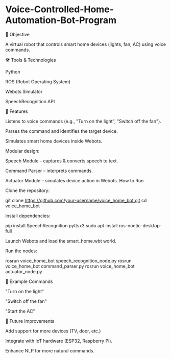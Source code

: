 # Voice-Controlled-Home-Automation-Bot-Program
📌 Objective

A virtual robot that controls smart home devices (lights, fan, AC) using voice commands.

🛠 Tools & Technologies

Python

ROS (Robot Operating System)

Webots Simulator

SpeechRecognition API

🚀 Features

Listens to voice commands (e.g., "Turn on the light", "Switch off the fan").

Parses the command and identifies the target device.

Simulates smart home devices inside Webots.

Modular design:

Speech Module – captures & converts speech to text.

Command Parser – interprets commands.

Actuator Module – simulates device action in Webots.
How to Run

Clone the repository:

git clone https://github.com/your-username/voice_home_bot.git
cd voice_home_bot


Install dependencies:

pip install SpeechRecognition pyttsx3
sudo apt install ros-noetic-desktop-full


Launch Webots and load the smart_home.wbt world.

Run the nodes:

rosrun voice_home_bot speech_recognition_node.py
rosrun voice_home_bot command_parser.py
rosrun voice_home_bot actuator_node.py

🎯 Example Commands

"Turn on the light"

"Switch off the fan"

"Start the AC"

📖 Future Improvements

Add support for more devices (TV, door, etc.)

Integrate with IoT hardware (ESP32, Raspberry Pi).

Enhance NLP for more natural commands.
